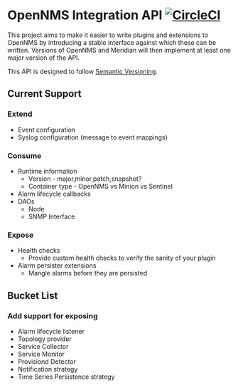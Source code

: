 # OpenNMS Integration API [![CircleCI](https://circleci.com/gh/OpenNMS/opennms-integration-api.svg?style=svg)](https://circleci.com/gh/OpenNMS/opennms-integration-api)

This project aims to make it easier to write plugins and extensions to OpenNMS by introducing a stable interface against which these can be written.
Versions of OpenNMS and Meridian will then implement at least one major version of the API.

This API is designed to follow [Semantic Versioning](https://semver.org/).

## Current Support

### Extend

 * Event configuration
 * Syslog configuration (message to event mappings)

### Consume

 * Runtime information
   * Version - major,minor,patch,snapshot?
   * Container type - OpenNMS vs Minion vs Sentinel
 * Alarm lifecycle callbacks
 * DAOs
   * Node
   * SNMP Interface

### Expose

 * Health checks
   * Provide custom health checks to verify the sanity of your plugin
 * Alarm persister extensions
   * Mangle alarms before they are persisted

## Bucket List

### Add support for exposing

 * Alarm lifecycle listener
 * Topology provider
 * Service Collector
 * Service Monitor
 * Provisiond Detector
 * Notification strategy
 * Time Series Persistence strategy

